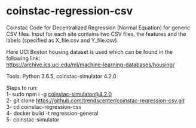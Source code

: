 # coinstac-regression-csv
Coinstac Code for Decentralized Regression (Normal Equation) for generic CSV files.
Input for each site contains two CSV files, the features and the labels (specified as X_file.csv and Y_file.csv).

Here UCI Boston housing dataset is used which can be found in the following link:\
https://archive.ics.uci.edu/ml/machine-learning-databases/housing/

Tools: Python 3.6.5, coinstac-simulator 4.2.0

Steps to run: \
1- sudo npm i -g coinstac-simulator@4.2.0 \
2- git clone https://github.com/trendscenter/coinstac-regression-csv.git \
3- cd coinstac-regression-csv \
4- docker build -t regression-general \
5- coinstac-simulator 
